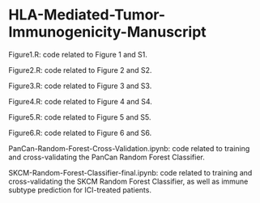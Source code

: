 # HLA-Mediated-Tumor-Immunogenicity-Manuscript

Figure1.R: code related to Figure 1 and S1.

Figure2.R: code related to Figure 2 and S2.

Figure3.R: code related to Figure 3 and S3.

Figure4.R: code related to Figure 4 and S4.

Figure5.R: code related to Figure 5 and S5.

Figure6.R: code related to Figure 6 and S6.

PanCan-Random-Forest-Cross-Validation.ipynb: code related to training and cross-validating the PanCan Random Forest Classifier.

SKCM-Random-Forest-Classifier-final.ipynb: code related to training and cross-validating the SKCM Random Forest Classifier, as well as immune subtype prediction for ICI-treated patients. 

